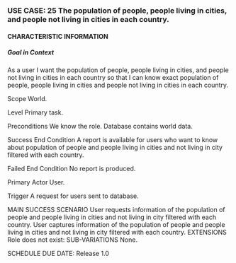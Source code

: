 ### USE CASE: 25 The population of people, people living in cities, and people not living in cities in each country.
#### CHARACTERISTIC INFORMATION
##### Goal in Context
As a user I want the population of people, people living in cities, and people not living in cities in each country so that I can know exact population of people, people living in cities and people not living in cities in each country.

Scope
World.

Level
Primary task.

Preconditions
We know the role. Database contains world data.

Success End Condition
A report is available for users who want to know about population of people and people living in cities and not living in city filtered with each country.

Failed End Condition
No report is produced.

Primary Actor
User.

Trigger
A request for users sent to database.

MAIN SUCCESS SCENARIO
User requests information of the population of people and people living in cities and not living in city filtered with each country.
User captures information of the population of people and people living in cities and not living in city filtered with each country. 
EXTENSIONS
Role does not exist:
SUB-VARIATIONS
None.

SCHEDULE
DUE DATE: Release 1.0